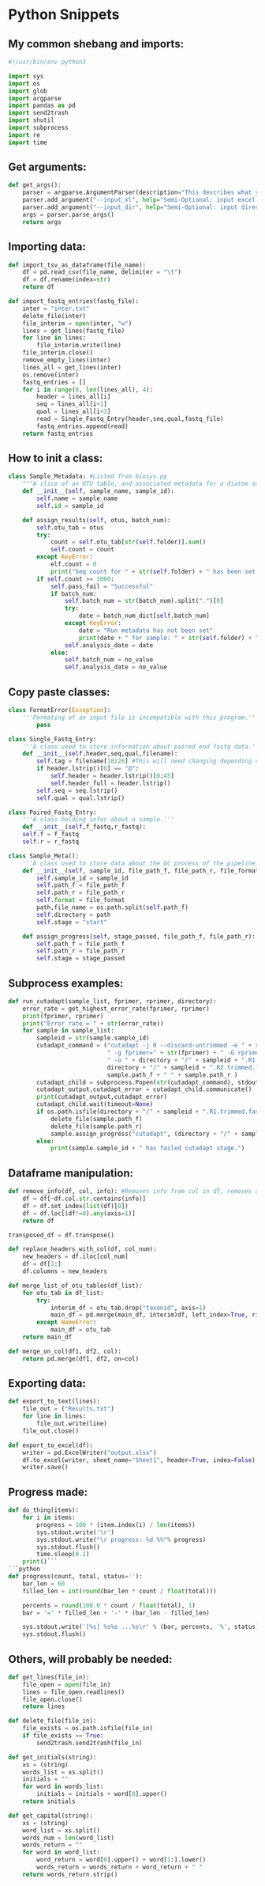 # Python Snippets

## My common shebang and imports:
```python
#!/usr/bin/env python3

import sys
import os
import glob
import argparse
import pandas as pd
import send2trash
import shutil
import subprocess
import re
import time
```

## Get arguments:
```python
def get_args():
    parser = argparse.ArgumentParser(description="This describes what your program does.")
    parser.add_argument("--input_xl", help="Semi-Optional: input excel file in .xlsx format containing information about the samples.", default="info.xlsx", required=False)
    parser.add_argument("--input_dir", help="Semi-Optional: input directory for all input files files.", default="Data", required=False)
    args = parser.parse_args()
    return args
```

## Importing data:
```python
def import_tsv_as_dataframe(file_name):
    df = pd.read_csv(file_name, delimiter = "\t")
    df = df.rename(index=str)
    return df
```
```python
def import_fastq_entries(fastq_file):
    inter = "inter.txt"
    delete_file(inter)
    file_interim = open(inter, "w")
    lines = get_lines(fastq_file)
    for line in lines:
        file_interim.write(line)
    file_interim.close()
    remove_empty_lines(inter)
    lines_all = get_lines(inter)
    os.remove(inter)
    fastq_entries = []
    for i in range(0, len(lines_all), 4):
        header = lines_all[i]
        seq = lines_all[i+1]
        qual = lines_all[i+3]
        read = Single_Fastq_Entry(header,seq,qual,fastq_file)
        fastq_entries.append(read)
    return fastq_entries
```
## How to init a class:
```python
class Sample_Metadata: #Listed from biosys.py
    """A slice of an OTU table, and associated metadata for a diatom sample."""
    def __init__(self, sample_name, sample_id):
        self.name = sample_name
        self.id = sample_id
```
```python
    def assign_results(self, otus, batch_num):
        self.otu_tab = otus
        try:
            count = self.otu_tab[str(self.folder)].sum()
            self.count = count
        except KeyError:
            elf.count = 0
            print("Seq count for " + str(self.folder) + " has been set to 0.")
        if self.count >= 3000:
            self.pass_fail = "Successful"
            if batch_num:
                self.batch_num = str(batch_num).split(".")[0]
                try:
                    date = batch_num_dict[self.batch_num]
                except KeyError:
                    date = "Run metadata has not been set"
                    print(date + " for sample: " + str(self.folder) + " " + str(self.batch_num))
                self.analysis_date = date
            else:
                self.batch_num = no_value
                self.analysis_date = no_value
```
## Copy paste classes:
```python
class FormatError(Exception):
    '''Formating of an input file is incompatible with this program.'''
        pass
```
```python
class Single_Fastq_Entry:
    '''A class used to store information about paired end fastq data.'''
    def __init__(self,header,seq,qual,filename):
        self.tag = filename[18:26] #This will need changing depending on the format of the filename
        if header.lstrip()[0] == "@":
            self.header = header.lstrip()[0:45]
            self.header_full = header.lstrip()
        self.seq = seq.lstrip()
        self.qual = qual.lstrip()
```
```python
class Paired_Fastq_Entry:
    '''A class holding infor about a sample.'''
    def __init__(self,f_fastq,r_fastq):
    self.f = f_fastq
    self.r = r_fastq
```
```python
class Sample_Meta():
    '''A class used to store data about the QC process of the pipeline.'''
    def __init__(self, sample_id, file_path_f, file_path_r, file_format):
        self.sample_id = sample_id
        self.path_f = file_path_f
        self.path_r = file_path_r
        self.format = file_format
        path,file_name = os.path.split(self.path_f)
        self.directory = path
        self.stage = "start"

    def assign_progress(self, stage_passed, file_path_f, file_path_r):
        self.path_f = file_path_f
        self.path_r = file_path_r
        self.stage = stage_passed
```
## Subprocess examples:
```python
def run_cutadapt(sample_list, fprimer, rprimer, directory): 
    error_rate = get_highest_error_rate(fprimer, rprimer)
    print(fprimer, rprimer)
    print("Error rate = " + str(error_rate))
    for sample in sample_list:
        sampleid = str(sample.sample_id)
        cutadapt_command = ("cutadapt -j 0 --discard-untrimmed -e " + str(error_rate)
                            " -g fprimer=" + str(fprimer) + " -G rprimer=" + str(rprimer) 
                            " -o " + directory + "/" + sampleid + ".R1.trimmed.fastq.gz -p "
                            directory + "/" + sampleid + ".R2.trimmed.fastq.gz "
                            sample.path_f + " " + sample.path_r )
        cutadapt_child = subprocess.Popen(str(cutadapt_command), stdout = subprocess.PIPE, stderr = subprocess.PIPE, universal_newlines = True, shell=True)
        cutadapt_output,cutadapt_error = cutadapt_child.communicate()
        print(cutadapt_output,cutadapt_error)
        cutadapt_child.wait(timeout=None)
        if os.path.isfile(directory + "/" + sampleid + ".R1.trimmed.fastq.gz") == True:
            delete_file(sample.path_f)
            delete_file(sample.path_r)
            sample.assign_progress("cutadapt", (directory + "/" + sampleid + ".R1.trimmed.fastq.gz"), (directory + "/" + sampleid + ".R2.trimmed.fastq.gz"))
        else:
            print(sample.sample_id + " has failed cutadapt stage.")
```
## Dataframe manipulation:
```python
def remove_info(df, col, info): #Removes info from col in df, removes and row with all zeros
    df = df[~df.col.str.contains(info)]
    df = df.set_index(list(df)[0])
    df = df.loc[(df!=0).any(axis=1)]
    return df
```
```python
transposed_df = df.transpose()
```
```python
def replace_headers_with_col(df, col_num):
    new_headers = df.iloc[col_num]
    df = df[1:]
    df.columns = new_headers
```
```python
def merge_list_of_otu_tables(df_list):
    for otu_tab in df_list:
        try:
            interim_df = otu_tab.drop("taxonid", axis=1)
            main_df = pd.merge(main_df, interim)df, left_index=True, right_index=True)
        except NameError:
            main_df = otu_tab
    return main_df
```
```python    
def merge_on_col(df1, df2, col):
    return pd.merge(df1, df2, on=col)
```

## Exporting data:
```python
def export_to_text(lines):
    file_out = ("Results.txt")
    for line in lines:
        file_out.write(line)
    file_out.close()
```
```python
def export_to_excel(df):
    writer = pd.ExcelWriter("output.xlsx")
    df.to_excel(writer, sheet_name="Sheet1", header=True, index=False)
    writer.save()
```
## Progress made:
```python
def do_thing(items):
    for i in items:
        progress = 100 * (item.index(i) / len(items))
        sys.stdout.write('\r')
        sys.stdout.write("\r progress: %d %%"% progress)
        sys.stdout.flush()
        time.sleep(0.1)
    print()```
```python
def progress(count, total, status=''):
    bar_len = 60
    filled_len = int(round(bar_len * count / float(total)))

    percents = round(100.0 * count / float(total), 1)
    bar = '=' * filled_len + '-' * (bar_len - filled_len)

    sys.stdout.write('[%s] %s%s ...%s\r' % (bar, percents, '%', status))
    sys.stdout.flush()
```
## Others, will probably be needed:
```python
def get_lines(file_in):
    file_open = open(file_in)
    lines = file_open.readlines()
    file_open.close()
    return lines
```
```python
def delete_file(file_in):
    file_exists = os.path.isfile(file_in)
    if file_exists == True:
        send2trash.send2trash(file_in)
```
```python
def get_initials(string):
    xs = (string)
    words_list = xs.split()
    initials = ""
    for word in words_list:
        initials = initials + word[0].upper()
    return initials
```
```python
def get_capital(string):
    xs = (string)
    word_list = xs.split()
    words_num = len(word_list)
    words_return = ""
    for word in word_list:
        word_return = word[0].upper() + word[1:].lower()
        words_return = words_return + word_return + " "
    return words_return.strip() 
```





